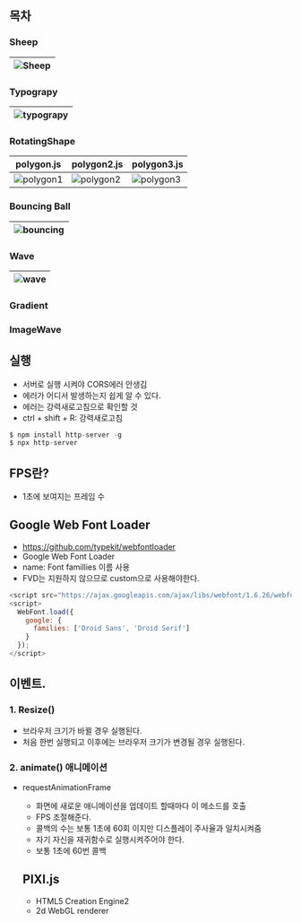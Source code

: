## 목차

### Sheep
|![Sheep](https://user-images.githubusercontent.com/29701385/108590985-b186c980-73a9-11eb-9ceb-9a3df394a470.gif)|
|---|

### Typograpy
|![typograpy](https://user-images.githubusercontent.com/29701385/108590901-40471680-73a9-11eb-9c39-4fd47255c1d4.gif)|
|---|

### RotatingShape
|polygon.js| polygon2.js| polygon3.js|
|---|---|---|
|![polygon1](https://user-images.githubusercontent.com/29701385/108588961-4df79e80-739f-11eb-992c-ffbe8153baf1.gif)|![polygon2](https://user-images.githubusercontent.com/29701385/108589138-543a4a80-73a0-11eb-8f5d-f8a585bfa95e.gif)|![polygon3](https://user-images.githubusercontent.com/29701385/108590536-6a97d480-73a7-11eb-8de1-a56e94cd7309.gif)|

### Bouncing Ball
|![bouncing](https://user-images.githubusercontent.com/29701385/108593136-54911080-73b5-11eb-9694-ac4963f1fd3e.gif)|
|---|

### Wave
|![wave](https://user-images.githubusercontent.com/29701385/108618291-4f3cd000-7460-11eb-9c68-f52cba864a58.gif)|
|---|

### Gradient

### ImageWave

## 실행
- 서버로 실행 시켜야 CORS에러 안생김
- 에러가 어디서 발생하는지 쉽게 알 수 있다.
- 에러는 강력새로고침으로 확인할 것
- ctrl + shift + R: 강력새로고침
```js
$ npm install http-server -g
$ npx http-server
```



## FPS란?
- 1초에 보여지는 프레임 수


## Google Web Font Loader
- https://github.com/typekit/webfontloader
- Google Web Font Loader
- name: Font famillies 이름 사용
- FVD는 지원하지 않으므로 custom으로 사용해야한다.
```js
<script src="https://ajax.googleapis.com/ajax/libs/webfont/1.6.26/webfont.js"></script>
<script>
  WebFont.load({
    google: {
      families: ['Droid Sans', 'Droid Serif']
    }
  });
</script>
```

## 이벤트. 

### 1. Resize()
- 브라우저 크기가 바뀔 경우 실행된다.
- 처음 한번 실행되고 이후에는 브라우저 크기가 변경될 경우 실행된다.

### 2. animate() 애니메이션
- requestAnimationFrame
   - 화면에 새로운 애니메이션을 업데이트 할때마다 이 메소드를 호출
   - FPS 조절해준다.
   - 콜백의 수는 보통 1초에 60회 이지만 디스플레이 주사율과 일치시켜줌
   - 자기 자신을 재귀함수로 실행시켜주어야 한다.
   - 보통 1초에 60번 콜백

  ## PIXI.js
  - HTML5 Creation Engine2
  - 2d WebGL renderer
  ```js
  ```